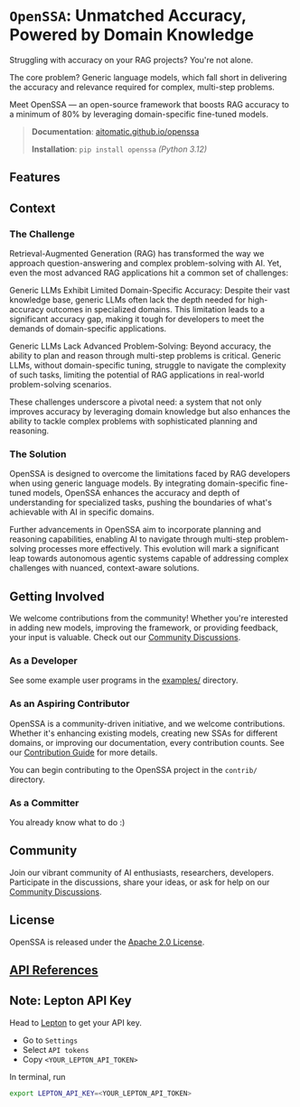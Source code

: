 <!-- markdownlint-disable MD013 -->

# `OpenSSA`: Unmatched Accuracy, Powered by Domain Knowledge

Struggling with accuracy on your RAG projects? You're not alone.

The core problem? Generic language models, which fall short in delivering the accuracy and relevance required for complex, multi-step problems.

Meet OpenSSA — an open-source framework that boosts RAG accuracy to a minimum of 80% by leveraging domain-specific fine-tuned models.

> __Documentation__: [aitomatic.github.io/openssa](https://aitomatic.github.io/openssa)
>
> __Installation__: `pip install openssa` _(Python 3.12)_

## Features

## Context 
### The Challenge
Retrieval-Augmented Generation (RAG) has transformed the way we approach question-answering and complex problem-solving with AI. Yet, even the most advanced RAG applications hit a common set of challenges:

Generic LLMs Exhibit Limited Domain-Specific Accuracy: Despite their vast knowledge base, generic LLMs often lack the depth needed for high-accuracy outcomes in specialized domains. This limitation leads to a significant accuracy gap, making it tough for developers to meet the demands of domain-specific applications.

Generic LLMs Lack Advanced Problem-Solving: Beyond accuracy, the ability to plan and reason through multi-step problems is critical. Generic LLMs, without domain-specific tuning, struggle to navigate the complexity of such tasks, limiting the potential of RAG applications in real-world problem-solving scenarios.

These challenges underscore a pivotal need: a system that not only improves accuracy by leveraging domain knowledge but also enhances the ability to tackle complex problems with sophisticated planning and reasoning.

### The Solution
OpenSSA is designed to overcome the limitations faced by RAG developers when using generic language models. By integrating domain-specific fine-tuned models, OpenSSA enhances the accuracy and depth of understanding for specialized tasks, pushing the boundaries of what's achievable with AI in specific domains.

Further advancements in OpenSSA aim to incorporate planning and reasoning capabilities, enabling AI to navigate through multi-step problem-solving processes more effectively. This evolution will mark a significant leap towards autonomous agentic systems capable of addressing complex challenges with nuanced, context-aware solutions.

## Getting Involved
We welcome contributions from the community! Whether you're interested in adding new models, improving the framework, or providing feedback, your input is valuable. Check out our [Community Discussions](https://github.com/aitomatic/openssa/discussions).

### As a Developer
See some example user programs in the [examples/](./examples/) directory.

### As an Aspiring Contributor
OpenSSA is a community-driven initiative, and we welcome contributions. Whether it's enhancing existing models, creating new SSAs for different domains, or improving our documentation, every contribution counts. See our [Contribution Guide](../CONTRIBUTING.md) for more details.

You can begin contributing to the OpenSSA project in the `contrib/` directory.

### As a Committer
You already know what to do :)

## Community
Join our vibrant community of AI enthusiasts, researchers, developers.  Participate in the discussions, share your ideas, or ask for help on our [Community Discussions](https://github.com/aitomatic/openssa/discussions).

## License
OpenSSA is released under the [Apache 2.0 License](LICENSE.md).

## [API References](modules)

## Note: Lepton API Key

Head to [Lepton](https://dashboard.lepton.ai/) to get your API key.

- Go to `Settings`
- Select `API tokens`
- Copy `<YOUR_LEPTON_API_TOKEN>`

In terminal, run

```bash
export LEPTON_API_KEY=<YOUR_LEPTON_API_TOKEN>
```
